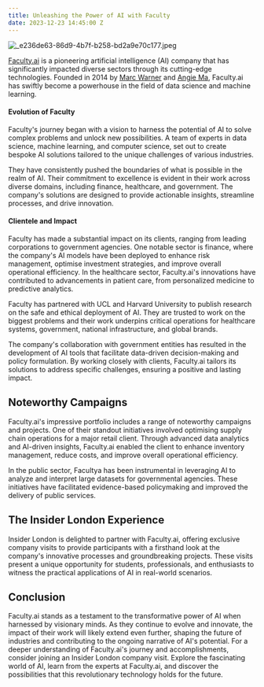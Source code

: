 ```yaml
---
title: Unleashing the Power of AI with Faculty
date: 2023-12-23 14:45:00 Z
---
```


![_e236de63-86d9-4b7f-b258-bd2a9e70c177.jpeg](/uploads/_e236de63-86d9-4b7f-b258-bd2a9e70c177.jpeg)

[Faculty.ai](https://faculty.ai) is a pioneering artificial intelligence (AI) company that has significantly impacted diverse sectors through its cutting-edge technologies. Founded in 2014 by [Marc Warner](https://www.linkedin.com/in/marc-warner-552b8716/) and [Angie Ma](https://www.linkedin.com/in/angiemauk/), Faculty.ai has swiftly become a powerhouse in the field of data science and machine learning.

#### Evolution of Faculty

Faculty's journey began with a vision to harness the potential of AI to solve complex problems and unlock new possibilities. A team of experts in data science, machine learning, and computer science, set out to create bespoke AI solutions tailored to the unique challenges of various industries.

They have consistently pushed the boundaries of what is possible in the realm of AI. Their commitment to excellence is evident in their work across diverse domains, including finance, healthcare, and government. The company's solutions are designed to provide actionable insights, streamline processes, and drive innovation.

#### Clientele and Impact

Faculty has made a substantial impact on its clients, ranging from leading corporations to government agencies. One notable sector is finance, where the company's AI models have been deployed to enhance risk management, optimise investment strategies, and improve overall operational efficiency. In the healthcare sector, Faculty.ai's innovations have contributed to advancements in patient care, from personalized medicine to predictive analytics.

Faculty has partnered with UCL and Harvard University to publish research on the safe and ethical deployment of AI. They are trusted to work on the biggest problems and their work underpins critical operations for healthcare systems, government, national infrastructure, and global brands.

The company's collaboration with government entities has resulted in the development of AI tools that facilitate data-driven decision-making and policy formulation. By working closely with clients, Faculty.ai tailors its solutions to address specific challenges, ensuring a positive and lasting impact.

## Noteworthy Campaigns

Faculty.ai's impressive portfolio includes a range of noteworthy campaigns and projects. One of their standout initiatives involved optimising supply chain operations for a major retail client. Through advanced data analytics and AI-driven insights, Faculty.ai enabled the client to enhance inventory management, reduce costs, and improve overall operational efficiency.

In the public sector, Facultya has been instrumental in leveraging AI to analyze and interpret large datasets for governmental agencies. These initiatives have facilitated evidence-based policymaking and improved the delivery of public services.

## The Insider London Experience

Insider London is delighted to partner with Faculty.ai, offering exclusive company visits to provide participants with a firsthand look at the company's innovative processes and groundbreaking projects. These visits present a unique opportunity for students, professionals, and enthusiasts to witness the practical applications of AI in real-world scenarios.

## Conclusion

Faculty.ai stands as a testament to the transformative power of AI when harnessed by visionary minds. As they continue to evolve and innovate, the impact of their work will likely extend even further, shaping the future of industries and contributing to the ongoing narrative of AI's potential. For a deeper understanding of Faculty.ai's journey and accomplishments, consider joining an Insider London company visit. Explore the fascinating world of AI, learn from the experts at Faculty.ai, and discover the possibilities that this revolutionary technology holds for the future.